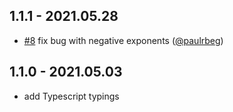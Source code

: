 ## 1.1.1 - 2021.05.28
- [#8](https://github.com/shrpne/from-exponential/pull/8) fix bug with negative exponents ([@paulrbeg](https://github.com/paulrberg))

## 1.1.0 - 2021.05.03
- add Typescript typings
